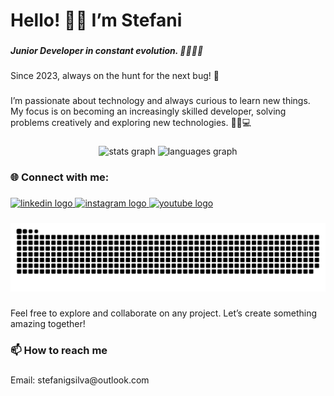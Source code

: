 <h1 align="left">Hello! 👋🏾 I’m Stefani</h1>

###

<h5 align="left">Junior Developer in constant evolution. 👩🏾‍💻🚀</h5>

###

<p align="left">Since 2023, always on the hunt for the next bug! 🐛</p>

###

<p align="left">I’m passionate about technology and always curious to learn new things. My focus is on becoming an increasingly skilled developer, solving problems creatively and exploring new technologies. 🎯💡💻</p>

###

<div align="center">
  <img src="https://github-readme-stats.vercel.app/api?username=StefaniSS&hide_title=false&hide_rank=false&show_icons=true&include_all_commits=true&count_private=true&disable_animations=false&theme=dracula&locale=en&hide_border=false&order=1" height="150" alt="stats graph"  />
  <img src="https://github-readme-stats.vercel.app/api/top-langs?username=StefaniSS&locale=en&hide_title=false&layout=compact&card_width=320&langs_count=5&theme=dracula&hide_border=false&order=2" height="150" alt="languages graph"  />
</div>

###

<h3 align="left">🌐 Connect with me:</h3>

###

<div align="left">
  <a href="https://www.linkedin.com/in/stefani-silva-720b9b290/" target="_blank">
    <img src="https://raw.githubusercontent.com/maurodesouza/profile-readme-generator/master/src/assets/icons/social/linkedin/default.svg" width="52" height="40" alt="linkedin logo"  />
  </a>
  <a href="https://www.instagram.com/dev_inprogress/" target="_blank">
    <img src="https://raw.githubusercontent.com/maurodesouza/profile-readme-generator/master/src/assets/icons/social/instagram/default.svg" width="52" height="40" alt="instagram logo"  />
  </a>
  <a href="https://www.youtube.com/@dev_inprogress" target="_blank">
    <img src="https://raw.githubusercontent.com/maurodesouza/profile-readme-generator/master/src/assets/icons/social/youtube/default.svg" width="52" height="40" alt="youtube logo"  />
  </a>
</div>

###

<img src="https://raw.githubusercontent.com/StefaniSS/StefaniSS/output/snake.svg" alt="Snake animation" />

###

<p align="left">Feel free to explore and collaborate on any project. Let’s create something amazing together!</p>

###

<h3 align="left">📫 How to reach me</h3>

###

<p align="left">Email: stefanigsilva@outlook.com</p>

###
